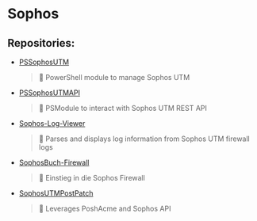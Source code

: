 # Sophos

## Repositories:
- [PSSophosUTM]()
	> :memo: PowerShell module to manage Sophos UTM
- [PSSophosUTMAPI]()
	> :memo: PSModule to interact with Sophos UTM REST API
- [Sophos-Log-Viewer]()
	> :memo: Parses and displays log information from Sophos UTM firewall logs
- [SophosBuch-Firewall]()
	> :memo: Einstieg in die Sophos Firewall
- [SophosUTMPostPatch]()
	> :memo: Leverages PoshAcme and Sophos API

